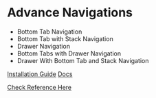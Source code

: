 # Advance Navigations

- Bottom Tab Navigation
- Bottom Tab with Stack Navigation
- Drawer Navigation
- Bottom Tabs with Drawer Navigation
- Drawer With Bottom Tab and Stack Navigation

[Installation Guide](https://reactnavigation.org/docs/bottom-tab-navigator#installation)
[Docs](https://reactnavigation.org/docs/headers/)

[Check Reference Here](https://github.com/harshau9/react-native/tree/main/w3/2.adv-navigations)